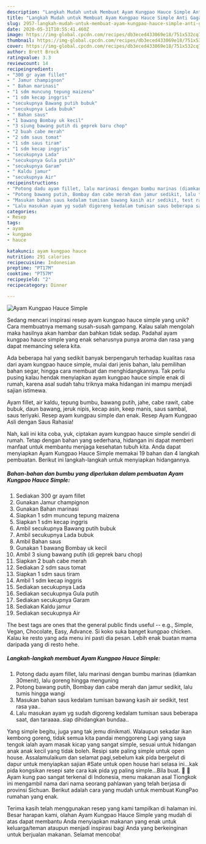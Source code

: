 ```yaml
---
description: "Langkah Mudah untuk Membuat Ayam Kungpao Hauce Simple Anti Gagal"
title: "Langkah Mudah untuk Membuat Ayam Kungpao Hauce Simple Anti Gagal"
slug: 2957-langkah-mudah-untuk-membuat-ayam-kungpao-hauce-simple-anti-gagal
date: 2020-05-31T10:55:41.460Z
image: https://img-global.cpcdn.com/recipes/db3eced433069e18/751x532cq70/ayam-kungpao-hauce-simple-foto-resep-utama.jpg
thumbnail: https://img-global.cpcdn.com/recipes/db3eced433069e18/751x532cq70/ayam-kungpao-hauce-simple-foto-resep-utama.jpg
cover: https://img-global.cpcdn.com/recipes/db3eced433069e18/751x532cq70/ayam-kungpao-hauce-simple-foto-resep-utama.jpg
author: Brett Brock
ratingvalue: 3.3
reviewcount: 14
recipeingredient:
- "300 gr ayam fillet"
- " Jamur champignon"
- " Bahan marinasi"
- "1 sdm muncung tepung maizena"
- "1 sdm kecap inggris"
- "secukupnya Bawang putih bubuk"
- "secukupnya Lada bubuk"
- " Bahan saus"
- "1 bawang Bombay uk kecil"
- "3 siung bawang putih di geprek baru chop"
- "2 buah cabe merah"
- "2 sdm saus tomat"
- "1 sdm saus tiram"
- "1 sdm kecap inggris"
- "secukupnya Lada"
- "secukupnya Gula putih"
- "secukupnya Garam"
- " Kaldu jamur"
- "secukupnya Air"
recipeinstructions:
- "Potong dadu ayam fillet, lalu marinasi dengan bumbu marinas (diamkan 30menit), lalu goreng hingga menguning"
- "Potong bawang putih, Bombay dan cabe merah dan jamur sedikit, lalu tumis hingga wangi"
- "Masukan bahan saus kedalam tumisan bawang kasih air sedikit, test rasa yaa.."
- "Lalu masukan ayam yg sudah digoreng kedalam tumisan saus beberapa saat, dan taraaaa..sìap dihidangkan bundaa.."
categories:
- Resep
tags:
- ayam
- kungpao
- hauce

katakunci: ayam kungpao hauce 
nutrition: 291 calories
recipecuisine: Indonesian
preptime: "PT17M"
cooktime: "PT57M"
recipeyield: "2"
recipecategory: Dinner

---
```



![Ayam Kungpao Hauce Simple](https://img-global.cpcdn.com/recipes/db3eced433069e18/751x532cq70/ayam-kungpao-hauce-simple-foto-resep-utama.jpg)

Sedang mencari inspirasi resep ayam kungpao hauce simple yang unik? Cara membuatnya memang susah-susah gampang. Kalau salah mengolah maka hasilnya akan hambar dan bahkan tidak sedap. Padahal ayam kungpao hauce simple yang enak seharusnya punya aroma dan rasa yang dapat memancing selera kita.

Ada beberapa hal yang sedikit banyak berpengaruh terhadap kualitas rasa dari ayam kungpao hauce simple, mulai dari jenis bahan, lalu pemilihan bahan segar, hingga cara membuat dan menghidangkannya. Tak perlu pusing kalau hendak menyiapkan ayam kungpao hauce simple enak di rumah, karena asal sudah tahu triknya maka hidangan ini mampu menjadi sajian istimewa.

Ayam fillet, air kaldu, tepung bumbu, bawang putih, jahe, cabe rawit, cabe bubuk, daun bawang, jeruk nipis, kecap asin, keep manis, saus sambal, saus teriyaki. Resep ayam kungpau simple dan enak. Resep Ayam Kungpao Asli dengan Saus Rahasia!


Nah, kali ini kita coba, yuk, ciptakan ayam kungpao hauce simple sendiri di rumah. Tetap dengan bahan yang sederhana, hidangan ini dapat memberi manfaat untuk membantu menjaga kesehatan tubuh kita. Anda dapat menyiapkan Ayam Kungpao Hauce Simple memakai 19 bahan dan 4 langkah pembuatan. Berikut ini langkah-langkah untuk menyiapkan hidangannya.

<!--inarticleads1-->

##### Bahan-bahan dan bumbu yang diperlukan dalam pembuatan Ayam Kungpao Hauce Simple:

1. Sediakan 300 gr ayam fillet
1. Gunakan  Jamur champignon
1. Gunakan  Bahan marinasi
1. Siapkan 1 sdm muncung tepung maizena
1. Siapkan 1 sdm kecap inggris
1. Ambil secukupnya Bawang putih bubuk
1. Ambil secukupnya Lada bubuk
1. Ambil  Bahan saus
1. Gunakan 1 bawang Bombay uk kecil
1. Ambil 3 siung bawang putih (di geprek baru chop)
1. Siapkan 2 buah cabe merah
1. Sediakan 2 sdm saus tomat
1. Siapkan 1 sdm saus tiram
1. Ambil 1 sdm kecap inggris
1. Sediakan secukupnya Lada
1. Sediakan secukupnya Gula putih
1. Sediakan secukupnya Garam
1. Sediakan  Kaldu jamur
1. Sediakan secukupnya Air


The best tags are ones that the general public finds useful -- e.g., Simple, Vegan, Chocolate, Easy, Advance. Si koko suka banget kungpao chicken. Kalau ke resto yang ada menu ini pasti dia pesan. Lebih enak buatan mama daripada yang di resto hehe. 

<!--inarticleads2-->

##### Langkah-langkah membuat Ayam Kungpao Hauce Simple:

1. Potong dadu ayam fillet, lalu marinasi dengan bumbu marinas (diamkan 30menit), lalu goreng hingga menguning
1. Potong bawang putih, Bombay dan cabe merah dan jamur sedikit, lalu tumis hingga wangi
1. Masukan bahan saus kedalam tumisan bawang kasih air sedikit, test rasa yaa..
1. Lalu masukan ayam yg sudah digoreng kedalam tumisan saus beberapa saat, dan taraaaa..sìap dihidangkan bundaa..


Yang simple begitu, juga yang tak jemu dinikmati. Walaupun sekadar ikan kembong goreng, tidak semua kita pandai menggoreng Lagi yang saya tengok ialah ayam masak kicap yang sangat simple, sesuai untuk hidangan anak anak kecil yang tidak boleh. Resipi sate paling simple untuk open house. Assalamulaikum dan selamat pagi,sebelum kak pida bergelut di dapur untuk menyiapkan sajian #Sate untuk open house hari selasa ini…kak pida kongsikan resepi sate cara kak pida yg paling simple…Bila buat.   Ayam kung pao sangat terkenal di Indonesia, menu makanan asal Tiongkok ini mengambil nama dari nama seorang pahlawan yang telah berjasa di provinsi Sichuan. Berikut adalah cara yang mudah untuk membuat KungPao rumahan yang enak. 

Terima kasih telah menggunakan resep yang kami tampilkan di halaman ini. Besar harapan kami, olahan Ayam Kungpao Hauce Simple yang mudah di atas dapat membantu Anda menyiapkan makanan yang enak untuk keluarga/teman ataupun menjadi inspirasi bagi Anda yang berkeinginan untuk berjualan makanan. Selamat mencoba!
